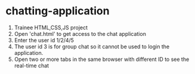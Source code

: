 # chatting-application
1. Trainee HTML,CSS,JS project
2. Open 'chat.html' to get access to the chat application
3. Enter the user id 1/2/4/5
4. The user id 3 is for group chat so it cannot be used to login the application.
5. Open two or more tabs in the same browser with different ID to see the real-time chat